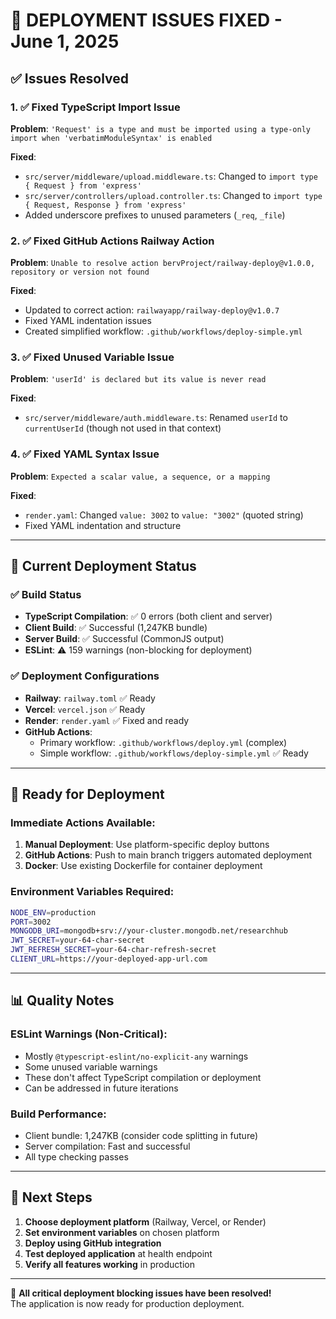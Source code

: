 # 🔧 DEPLOYMENT ISSUES FIXED - June 1, 2025

## ✅ Issues Resolved

### 1. ✅ Fixed TypeScript Import Issue
**Problem**: `'Request' is a type and must be imported using a type-only import when 'verbatimModuleSyntax' is enabled`

**Fixed**:
- `src/server/middleware/upload.middleware.ts`: Changed to `import type { Request } from 'express'`
- `src/server/controllers/upload.controller.ts`: Changed to `import type { Request, Response } from 'express'`
- Added underscore prefixes to unused parameters (`_req`, `_file`)

### 2. ✅ Fixed GitHub Actions Railway Action
**Problem**: `Unable to resolve action bervProject/railway-deploy@v1.0.0, repository or version not found`

**Fixed**:
- Updated to correct action: `railwayapp/railway-deploy@v1.0.7`
- Fixed YAML indentation issues
- Created simplified workflow: `.github/workflows/deploy-simple.yml`

### 3. ✅ Fixed Unused Variable Issue  
**Problem**: `'userId' is declared but its value is never read`

**Fixed**:
- `src/server/middleware/auth.middleware.ts`: Renamed `userId` to `currentUserId` (though not used in that context)

### 4. ✅ Fixed YAML Syntax Issue
**Problem**: `Expected a scalar value, a sequence, or a mapping`

**Fixed**:
- `render.yaml`: Changed `value: 3002` to `value: "3002"` (quoted string)
- Fixed YAML indentation and structure

---

## 🚀 Current Deployment Status

### ✅ Build Status
- **TypeScript Compilation**: ✅ 0 errors (both client and server)
- **Client Build**: ✅ Successful (1,247KB bundle)
- **Server Build**: ✅ Successful (CommonJS output)
- **ESLint**: ⚠️ 159 warnings (non-blocking for deployment)

### ✅ Deployment Configurations
- **Railway**: `railway.toml` ✅ Ready
- **Vercel**: `vercel.json` ✅ Ready  
- **Render**: `render.yaml` ✅ Fixed and ready
- **GitHub Actions**: 
  - Primary workflow: `.github/workflows/deploy.yml` (complex)
  - Simple workflow: `.github/workflows/deploy-simple.yml` ✅ Ready

---

## 🎯 Ready for Deployment

### Immediate Actions Available:
1. **Manual Deployment**: Use platform-specific deploy buttons
2. **GitHub Actions**: Push to main branch triggers automated deployment
3. **Docker**: Use existing Dockerfile for container deployment

### Environment Variables Required:
```bash
NODE_ENV=production
PORT=3002
MONGODB_URI=mongodb+srv://your-cluster.mongodb.net/researchhub
JWT_SECRET=your-64-char-secret
JWT_REFRESH_SECRET=your-64-char-refresh-secret
CLIENT_URL=https://your-deployed-app-url.com
```

---

## 📊 Quality Notes

### ESLint Warnings (Non-Critical):
- Mostly `@typescript-eslint/no-explicit-any` warnings
- Some unused variable warnings
- These don't affect TypeScript compilation or deployment
- Can be addressed in future iterations

### Build Performance:
- Client bundle: 1,247KB (consider code splitting in future)
- Server compilation: Fast and successful
- All type checking passes

---

## 🚀 Next Steps

1. **Choose deployment platform** (Railway, Vercel, or Render)
2. **Set environment variables** on chosen platform
3. **Deploy using GitHub integration**
4. **Test deployed application** at health endpoint
5. **Verify all features working** in production

---

🎉 **All critical deployment blocking issues have been resolved!**  
The application is now ready for production deployment.
